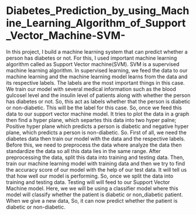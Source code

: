 # Diabetes_Prediction_by_using_Machine_Learning_Algorithm_of_Support_Vector_Machine-SVM-
In this project, I build a machine learning system that can predict whether a person has diabetes or not. For this, I used important machine learning algorithm called as Support Vector machine(SVM). SVM is a supervised machine learning algorithm. In supervised learning, we feed the data to our machine learning and the machine learning model learns from the data and its respective labels. The labels are the most important things in this case. We train our model with several medical information such as the blood gulcosel level and the insulin level of patients along with whether the person has diabetes or not. So, this act as labels whether that the person is diabetic or non-diabetic. This will be the label for this case. So, once we feed this data to our support vector machine model. It tries to plot the data in a graph then find a hyper plane, which separtes this data into two hyper palne; Positive hyper plane which predicts a person is diabetic and negative hyper plane, which predicts a person is non-diabetic. So. First of all, we need the diabetes data then train our model with the data and the respective labels. Before this, we need to preprocess the data where analyze the data then standardize the data so all this data lies in the same range. After preprocessing the data, split this data into training and testing data. Then, train our machine learning model with training data and then we try to find the accuracy score of our model with the help of our test data. It will tell us that how well our model is performing. So, once we split the data into training and testing data. Testing will will feed to our Support Vector Machine model. Here, we we will be using a classifier model where this model will classify whether the patient is diabetic or non_diabetic patient. When we give a new data, So, it can now predict whether the patient is diabetic or non-diabetic. 
